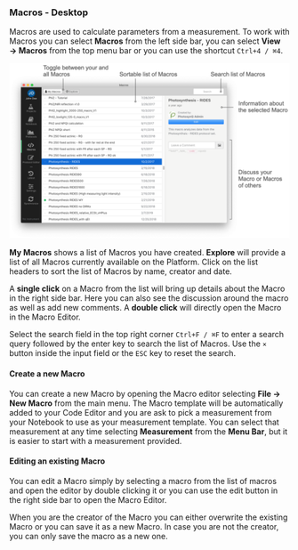 ### Macros - Desktop

Macros are used to calculate parameters from a measurement. To work with Macros you can select **Macros** from the left side bar, you can select **View → Macros** from the top menu bar or you can use the shortcut `Ctrl+4 / ⌘4`.

![The Macro List](../images/help/_desktop-app_Macro_List.png)

**My Macros** shows a list of Macros you have created. **Explore** will provide a list of all Macros currently available on the Platform. Click on the list headers to sort the list of Macros by name, creator and date.

A **single click** on a Macro from the list will bring up details about the Macro in the right side bar. Here you can also see the discussion around the macro as well as add new comments. A **double click** will directly open the Macro in the Macro Editor.

Select the search field in the top right corner `Ctrl+F / ⌘F` to enter a search query followed by the enter key to search the list of Macros. Use the `×` button inside the input field or the `ESC` key to reset the search.

#### Create a new Macro

You can create a new Macro by opening the Macro editor selecting **File → New Macro** from the main menu. The Macro template will be automatically added to your Code Editor and you are ask to pick a measurement from your Notebook to use as your measurement template. You can select that measurement at any time selecting **Measurement** from the **Menu Bar**, but it is easier to start with a measurement provided.

#### Editing an existing Macro

You can edit a Macro simply by selecting a macro from the list of macros and open the editor by double clicking it or you can use the edit button in the right side bar to open the Macro Editor.

When you are the creator of the Macro you can either overwrite the existing Macro or you can save it as a new Macro. In case you are not the creator, you can only save the macro as a new one.